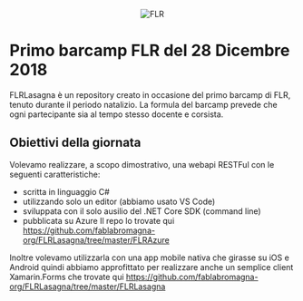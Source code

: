 <p align="center">
    <img src="https://fablabromagna.org/wp-content/uploads/2015/10/LogoSito3.png" alt="FLR" />
</p>

# Primo barcamp FLR del 28 Dicembre 2018 
FLRLasagna è un repository creato in occasione del primo barcamp di FLR, tenuto durante il periodo natalizio.
La formula del barcamp prevede che ogni partecipante sia al tempo stesso docente e corsista.

## Obiettivi della giornata
Volevamo realizzare, a scopo dimostrativo, una webapi RESTFul con le seguenti caratteristiche:
* scritta in linguaggio C# 
* utilizzando solo un editor (abbiamo usato VS Code) 
* sviluppata con il solo ausilio del .NET Core SDK (command line) 
* pubblicata su Azure
Il repo lo trovate qui 
https://github.com/fablabromagna-org/FLRLasagna/tree/master/FLRAzure

Inoltre volevamo utilizzarla con una app mobile nativa che girasse su iOS e Android quindi abbiamo approfittato per realizzare anche un semplice client Xamarin.Forms che trovate qui
https://github.com/fablabromagna-org/FLRLasagna/tree/master/FLRLasagna

